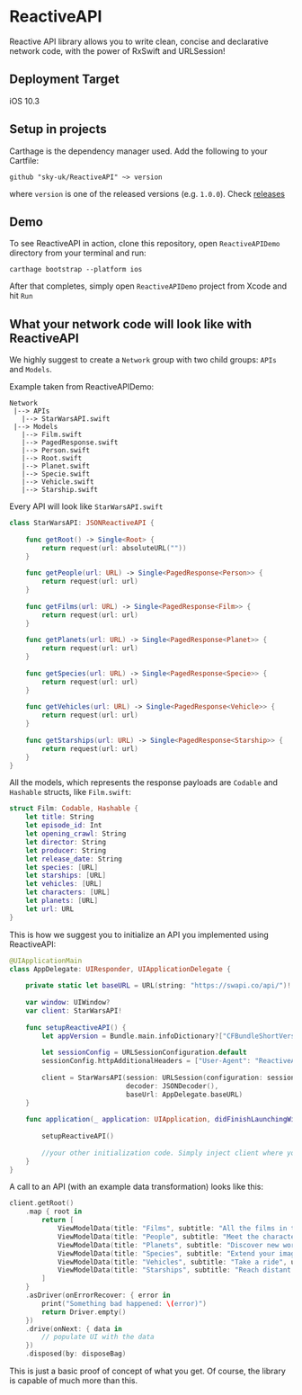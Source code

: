 # ReactiveAPI
Reactive API library allows you to write clean, concise and declarative network code, with the power of RxSwift and URLSession!

## Deployment Target
iOS 10.3

## Setup in projects
Carthage is the dependency manager used. Add the following to your Cartfile:
```shell
github "sky-uk/ReactiveAPI" ~> version
```
where `version` is one of the released versions (e.g. `1.0.0`). Check [releases](https://github.com/sky-uk/ReactiveAPI/releases)

## Demo
To see ReactiveAPI in action, clone this repository, open `ReactiveAPIDemo` directory from your terminal and run:

```
carthage bootstrap --platform ios
```

After that completes, simply open `ReactiveAPIDemo` project from Xcode and hit `Run`

## What your network code will look like with ReactiveAPI
We highly suggest to create a `Network` group with two child groups: `APIs` and `Models`. 

Example taken from ReactiveAPIDemo:
```
Network
 |--> APIs
   |--> StarWarsAPI.swift
 |--> Models
   |--> Film.swift
   |--> PagedResponse.swift
   |--> Person.swift
   |--> Root.swift
   |--> Planet.swift
   |--> Specie.swift
   |--> Vehicle.swift
   |--> Starship.swift
```
Every API will look like `StarWarsAPI.swift`
```swift
class StarWarsAPI: JSONReactiveAPI {
    
    func getRoot() -> Single<Root> {
        return request(url: absoluteURL(""))
    }
    
    func getPeople(url: URL) -> Single<PagedResponse<Person>> {
        return request(url: url)
    }
    
    func getFilms(url: URL) -> Single<PagedResponse<Film>> {
        return request(url: url)
    }
    
    func getPlanets(url: URL) -> Single<PagedResponse<Planet>> {
        return request(url: url)
    }
    
    func getSpecies(url: URL) -> Single<PagedResponse<Specie>> {
        return request(url: url)
    }
    
    func getVehicles(url: URL) -> Single<PagedResponse<Vehicle>> {
        return request(url: url)
    }
    
    func getStarships(url: URL) -> Single<PagedResponse<Starship>> {
        return request(url: url)
    }
}
```
All the models, which represents the response payloads are `Codable` and `Hashable` structs, like `Film.swift`:
```swift
struct Film: Codable, Hashable {
    let title: String
    let episode_id: Int
    let opening_crawl: String
    let director: String
    let producer: String
    let release_date: String
    let species: [URL]
    let starships: [URL]
    let vehicles: [URL]
    let characters: [URL]
    let planets: [URL]
    let url: URL
}
```
This is how we suggest you to initialize an API you implemented using ReactiveAPI:
```swift
@UIApplicationMain
class AppDelegate: UIResponder, UIApplicationDelegate {
    
    private static let baseURL = URL(string: "https://swapi.co/api/")!
    
    var window: UIWindow?
    var client: StarWarsAPI!
    
    func setupReactiveAPI() {
        let appVersion = Bundle.main.infoDictionary?["CFBundleShortVersionString"] as! String
        
        let sessionConfig = URLSessionConfiguration.default
        sessionConfig.httpAdditionalHeaders = ["User-Agent": "ReactiveAPIDemo/\(appVersion)"]
        
        client = StarWarsAPI(session: URLSession(configuration: sessionConfig).rx,
                             decoder: JSONDecoder(),
                             baseUrl: AppDelegate.baseURL)
    }
    
    func application(_ application: UIApplication, didFinishLaunchingWithOptions launchOptions: [UIApplication.LaunchOptionsKey: Any]?) -> Bool {
        
        setupReactiveAPI()
        
        //your other initialization code. Simply inject client where you need it
    }
}
```
A call to an API (with an example data transformation) looks like this:
```swift
client.getRoot()
    .map { root in
        return [
            ViewModelData(title: "Films", subtitle: "All the films in the saga", url: root.films),
            ViewModelData(title: "People", subtitle: "Meet the characters", url: root.people),
            ViewModelData(title: "Planets", subtitle: "Discover new worlds", url: root.planets),
            ViewModelData(title: "Species", subtitle: "Extend your imagination", url: root.species),
            ViewModelData(title: "Vehicles", subtitle: "Take a ride", url: root.vehicles),
            ViewModelData(title: "Starships", subtitle: "Reach distant places fast", url: root.starships)
        ]
    }
    .asDriver(onErrorRecover: { error in
        print("Something bad happened: \(error)")
        return Driver.empty()
    })
    .drive(onNext: { data in
        // populate UI with the data
    })
    .disposed(by: disposeBag)
```
This is just a basic proof of concept of what you get. Of course, the library is capable of much more than this.

